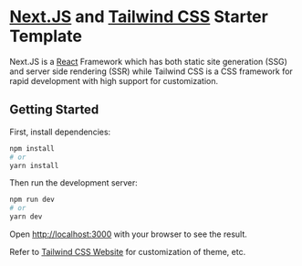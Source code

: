 # [Next.JS](https://nextjs.org/) and [Tailwind CSS](https://tailwindcss.com/) Starter Template
Next.JS is a [React](https://reactjs.org/) Framework which has both static site generation (SSG) and server side rendering (SSR) while Tailwind CSS is a CSS framework for rapid development with high support for customization. 

## Getting Started

First, install dependencies:
```bash
npm install
# or
yarn install
```

Then run the development server:

```bash
npm run dev
# or
yarn dev
```

Open [http://localhost:3000](http://localhost:3000) with your browser to see the result.


Refer to [Tailwind CSS Website](https://tailwindcss.com/) for customization of theme, etc.